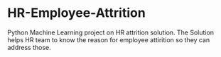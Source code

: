 # HR-Employee-Attrition
Python Machine Learning project on HR attrition solution. The Solution helps HR team to know the reason for employee attirition so they can address those.
